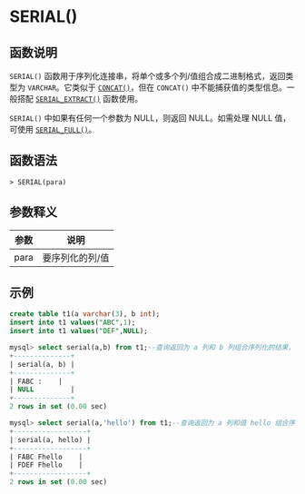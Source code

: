# SERIAL()

## 函数说明

`SERIAL()` 函数用于序列化连接串，将单个或多个列/值组合成二进制格式，返回类型为 `VARCHAR`。它类似于 [`CONCAT()`](../../../Functions-and-Operators/String/concat.md)，但在 `CONCAT()` 中不能捕获值的类型信息。一般搭配 [`SERIAL_EXTRACT()`](../../../Functions-and-Operators/Other/serial_extract.md) 函数使用。

`SERIAL()` 中如果有任何一个参数为 NULL，则返回 NULL。如需处理 NULL 值，可使用 [`SERIAL_FULL()`](serial_full.md)。

## 函数语法

```
> SERIAL(para)
```

## 参数释义

|  参数   | 说明  |
|  ----  | ----  |
|  para   | 要序列化的列/值|

## 示例

```sql
create table t1(a varchar(3), b int);
insert into t1 values("ABC",1);
insert into t1 values("DEF",NULL);

mysql> select serial(a,b) from t1;--查询返回为 a 列和 b 列组合序列化的结果，当有 NULL 值时输出为 NULL
+--------------+
| serial(a, b) |
+--------------+
| FABC :    |
| NULL         |
+--------------+
2 rows in set (0.00 sec)

mysql> select serial(a,'hello') from t1;--查询返回为 a 列和值 hello 组合序列化的结果
+------------------+
| serial(a, hello) |
+------------------+
| FABC Fhello    |
| FDEF Fhello    |
+------------------+
2 rows in set (0.00 sec)
```
